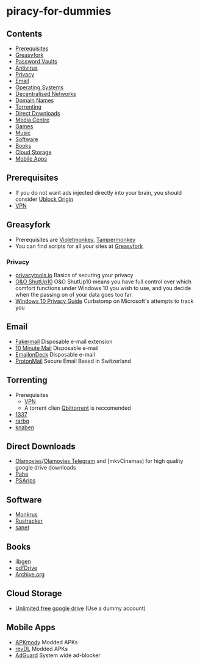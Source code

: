 # piracy-for-dummies

## Contents
- [Prerequisites](#Prerequisites)
- [Greasyfork](#Greasyfork)
- [Password Vaults](#password-vaults)
- [Antivirus](#antivirus)
- [Privacy](#privacy)
- [Email](#email)
- [Operating Systems](#operating-systems)
- [Decentralised Networks](#decentralised-networks)
- [Domain Names](#domain-names)
- [Torrenting](#torrenting)
- [Direct Downloads](#direct-downloads)
- [Media Centre](#Media-Centre)
- [Games](#games)
- [Music](#music)
- [Software](#software)
- [Books](#books)
- [Cloud Storage](#cloud-storage)
- [Mobile Apps](#mobile-apps)

## Prerequisites
 - If you do not want ads injected directly into your brain, you should consider [Ublock Origin](https://chrome.google.com/webstore/detail/ublock-origin/cjpalhdlnbpafiamejdnhcphjbkeiagm?hl=en)
 - [VPN](#VPN)
 
## Greasyfork
- Prerequisites are [Violetmonkey](https://chrome.google.com/webstore/detail/violentmonkey/jinjaccalgkegednnccohejagnlnfdag?hl=en), [Tampermonkey](https://chrome.google.com/webstore/detail/tampermonkey/dhdgffkkebhmkfjojejmpbldmpobfkfo?hl=en)
- You can find scripts for all your sites at [Greasyfork](https://greasyfork.org/en/scripts/)

### Privacy
- [privacytools.io](https://www.privacytools.io/) Basics of securing your privacy
- [O&O ShutUp10](https://www.oo-software.com/en/shutup10) O&O ShutUp10 means you have full control over which comfort functions under Windows 10 you wish to use, and you decide when the passing on of your data goes too far.
- [Windows 10 Privacy Guide](https://github.com/adolfintel/Windows10-Privacy) Curbstomp on Microsoft's attempts to track you

## Email
- [Fakermail](https://chrome.google.com/webstore/detail/fakermail-unlimited-dispo/nfdmpjmlmckaicecbfogihfempgpgclg) Disposable e-mail extension
- [10 Minute Mail](https://10minutemail.net/) Disposable e-mail
- [EmailonDeck](https://www.emailondeck.com/) Disposable e-mail
- [ProtonMail](https://protonmail.com/) Secure Email Based in Switzerland

## Torrenting
- Prerequisites
  - [VPN](#VPN)
  - A torrent clien [Qbittorrent](https://www.qbittorrent.org/download.php) is reccomended
- [1337](https://1337x.to/)
- [rarbg](https://rarbgprx.org/torrents.php)
- [knaben](https://knaben.eu/)

## Direct Downloads
- [Olamovies](https://olamovies.fun/)/[Olamovies Telegram](https://t.me/olamovies_official) and [mkvCinemas] for high quality google drive downloads
- [Pahe](https://pahe.li/)
- [PSArips](https://psa.pm/)

## Software
- [Monkrus](https://apkmody.io/apps/adguard-premium-mod-apk)
- [Rustracker](https://rutracker.org/forum/index.php)
- [sanet](sanet.st)

## Books
- [libgen](libgen.fun)
- [pdfDrive](pdfdrive.com)
- [Archive.org](https://archive.org/details/texts)

## Cloud Storage
- [Unlimited free google drive](https://td.hackgence.com/) (Use a dummy account)

## Mobile Apps
- [APKmody](apkmody.io) Modded APKs
- [revDL](revdl.com) Modded APKs
- [AdGuard](https://apkmody.io/apps/adguard-premium-mod-apk) System wide ad-blocker


